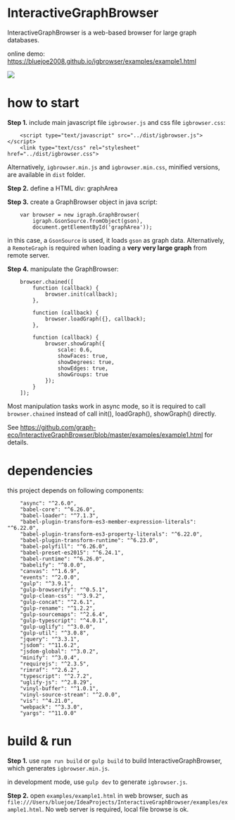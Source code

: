 # InteractiveGraphBrowser
InteractiveGraphBrowser is a web-based browser for large graph databases.

online demo: https://bluejoe2008.github.io/igbrowser/examples/example1.html

<img src="https://github.com/graph-eco/InteractiveGraphBrowser/blob/master/screen.png?raw=true">

# how to start

__Step 1.__ include main javascript file `igbrowser.js` and css file `igbrowser.css`:

```
    <script type="text/javascript" src="../dist/igbrowser.js"></script>
    <link type="text/css" rel="stylesheet" href="../dist/igbrowser.css">
```
Alternatively, `igbrowser.min.js` and `igbrowser.min.css`, minified versions, are available in `dist` folder.

__Step 2.__ define a HTML div: graphArea

__Step 3.__ create a GraphBrowser object in java script:

```
    var browser = new igraph.GraphBrowser(
        igraph.GsonSource.fromObject(gson),
        document.getElementById('graphArea'));
```

in this case, a `GsonSource` is used, it loads `gson` as graph data. Alternatively, a `RemoteGraph` is required when loading a __very very large graph__ from remote server.

__Step 4.__ manipulate the GraphBrowser:

```
    browser.chained([
        function (callback) {
            browser.init(callback);
        },

        function (callback) {
            browser.loadGraph({}, callback);
        },

        function (callback) {
            browser.showGraph({
                scale: 0.6,
                showFaces: true,
                showDegrees: true,
                showEdges: true,
                showGroups: true
            });
        }
    ]);
```
Most manipulation tasks work in async mode, so it is required to call `browser.chained` instead of call init(), loadGraph(), showGraph() directly.

See https://github.com/graph-eco/InteractiveGraphBrowser/blob/master/examples/example1.html for details.

# dependencies
this project depends on following components:
```
    "async": "^2.6.0",
    "babel-core": "^6.26.0",
    "babel-loader": "^7.1.3",
    "babel-plugin-transform-es3-member-expression-literals": "^6.22.0",
    "babel-plugin-transform-es3-property-literals": "^6.22.0",
    "babel-plugin-transform-runtime": "^6.23.0",
    "babel-polyfill": "^6.26.0",
    "babel-preset-es2015": "^6.24.1",
    "babel-runtime": "^6.26.0",
    "babelify": "^8.0.0",
    "canvas": "^1.6.9",
    "events": "^2.0.0",
    "gulp": "^3.9.1",
    "gulp-browserify": "^0.5.1",
    "gulp-clean-css": "^3.9.2",
    "gulp-concat": "^2.6.1",
    "gulp-rename": "^1.2.2",
    "gulp-sourcemaps": "^2.6.4",
    "gulp-typescript": "^4.0.1",
    "gulp-uglify": "^3.0.0",
    "gulp-util": "^3.0.8",
    "jquery": "^3.3.1",
    "jsdom": "^11.6.2",
    "jsdom-global": "^3.0.2",
    "minify": "^3.0.4",
    "requirejs": "^2.3.5",
    "rimraf": "^2.6.2",
    "typescript": "^2.7.2",
    "uglify-js": "^2.8.29",
    "vinyl-buffer": "^1.0.1",
    "vinyl-source-stream": "^2.0.0",
    "vis": "^4.21.0",
    "webpack": "^3.3.0",
    "yargs": "^11.0.0"
```

# build & run

__Step 1.__ use `npm run build` or `gulp build` to build InteractiveGraphBrowser, which generates `igbrowser.min.js`.

in development mode, use `gulp dev` to generate `igbrowser.js`.

__Step 2.__ open `examples/example1.html` in web browser, such as `file:///Users/bluejoe/IdeaProjects/InteractiveGraphBrowser/examples/example1.html`. No web server is required, local file browse is ok.
